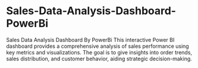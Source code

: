 # Sales-Data-Analysis-Dashboard-PowerBi
Sales Data Analysis Dashboard By PowerBi This interactive Power BI dashboard provides a comprehensive analysis of sales performance using key metrics and visualizations. The goal is to give insights into order trends, sales distribution, and customer behavior, aiding strategic decision-making.

